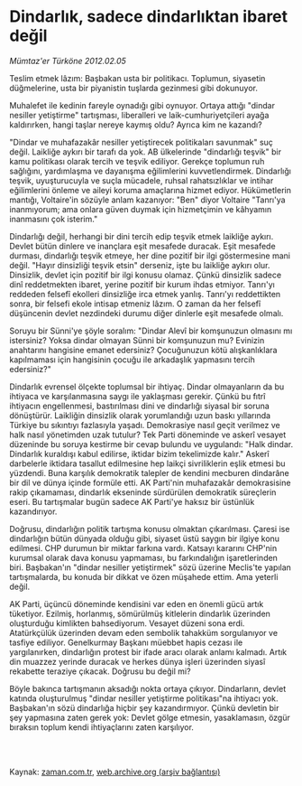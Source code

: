 # Dindarlık, sadece dindarlıktan ibaret değil

*Mümtaz'er Türköne 2012.02.05*

<td class="columnist-detail">
<p>Teslim etmek lâzım: Başbakan usta bir politikacı. Toplumun, siyasetin düğmelerine, usta bir piyanistin tuşlarda gezinmesi gibi dokunuyor.</p>
<p>
<div id="haberMetinDiv">
<p>Muhalefet ile kedinin fareyle oynadığı gibi oynuyor. Ortaya attığı "dindar nesiller yetiştirme" tartışması, liberalleri ve laik-cumhuriyetçileri ayağa kaldırırken, hangi taşlar nereye kaymış oldu? Ayrıca kim ne kazandı?
<p> "Dindar ve muhafazakâr nesiller yetiştirecek politikaları savunmak" suç değil. Laikliğe aykırı bir tarafı da yok. AB ülkelerinde "dindarlığı teşvik" bir kamu politikası olarak tercih ve teşvik ediliyor. Gerekçe toplumun ruh sağlığını, yardımlaşma ve dayanışma eğilimlerini kuvvetlendirmek. Dindarlığı teşvik, uyuşturucuyla ve suçla mücadele, ruhsal rahatsızlıklar ve intihar eğilimlerini önleme ve aileyi koruma amaçlarına hizmet ediyor. Hükümetlerin mantığı, Voltaire'in sözüyle anlam kazanıyor: "Ben" diyor Voltaire "Tanrı'ya inanmıyorum; ama onlara güven duymak için hizmetçimin ve kâhyamın inanmasını çok isterim."
<p>Dindarlığı değil, herhangi bir dini tercih edip teşvik etmek laikliğe aykırı. Devlet bütün dinlere ve inançlara eşit mesafede duracak. Eşit mesafede durması, dindarlığı teşvik etmeye, her dine pozitif bir ilgi göstermesine mani değil. "Hayır dinsizliği teşvik etsin" derseniz, işte bu laikliğe aykırı olur. Dinsizlik, devlet için pozitif bir ilgi konusu olamaz. Çünkü dinsizlik sadece dinî reddetmekten ibaret, yerine pozitif bir kurum ihdas etmiyor. Tanrı'yı reddeden felsefî ekolleri dinsizliğe irca etmek yanlış. Tanrı'yı reddettikten sonra, bir felsefi ekole intisap etmeniz lâzım. O zaman da her felsefî düşüncenin devlet nezdindeki durumu diğer dinlerle eşit mesafede olmalı.
<p> Soruyu bir Sünni'ye şöyle soralım: "Dindar Alevî bir komşunuzun olmasını mı istersiniz? Yoksa dindar olmayan Sünni bir komşunuzun mu? Evinizin anahtarını hangisine emanet edersiniz? Çocuğunuzun kötü alışkanlıklara kapılmaması için hangisinin çocuğu ile arkadaşlık yapmasını tercih edersiniz?"
<p> Dindarlık evrensel ölçekte toplumsal bir ihtiyaç. Dindar olmayanların da bu ihtiyaca ve karşılanmasına saygı ile yaklaşması gerekir. Çünkü bu fıtrî ihtiyacın engellenmesi, bastırılması dini ve dindarlığı siyasal bir soruna dönüştürür. Laikliğin dinsizlik olarak yorumlandığı uzun baskı yıllarında Türkiye bu sıkıntıyı fazlasıyla yaşadı. Demokrasiye nasıl geçit verilmez ve halk nasıl yönetimden uzak tutulur? Tek Parti döneminde ve askerî vesayet düzeninde bu soruya kestirme bir cevap bulundu ve uygulandı: "Halk dindar. Dindarlık kuraldışı kabul edilirse, iktidar bizim tekelimizde kalır." Askerî darbelerle iktidara tasallut edilmesine hep laikçi sivriliklerin eşlik etmesi bu yüzdendi. Buna karşılık demokratik talepler de kendini mecburen dindarâne bir dil ve dünya içinde formüle etti. AK Parti'nin muhafazakâr demokrasisine rakip çıkamaması, dindarlık ekseninde sürdürülen demokratik süreçlerin eseri. Bu tartışmalar bugün sadece AK Parti'ye haksız bir üstünlük kazandırıyor.
<p> Doğrusu, dindarlığın politik tartışma konusu olmaktan çıkarılması. Çaresi ise dindarlığın bütün dünyada olduğu gibi, siyaset üstü saygın bir ilgiye konu edilmesi. CHP durumun bir miktar farkına vardı. Katsayı kararını CHP'nin kurumsal olarak dava konusu yapmaması, bu farkındalığın işaretlerinden biri. Başbakan'ın "dindar nesiller yetiştirmek" sözü üzerine Meclis'te yapılan tartışmalarda, bu konuda bir dikkat ve özen müşahede ettim. Ama yeterli değil.
<p> AK Parti, üçüncü döneminde kendisini var eden en önemli gücü artık tüketiyor. Ezilmiş, horlanmış, sömürülmüş kitlelerin dindarlık üzerinden oluşturduğu kimlikten bahsediyorum. Vesayet düzeni sona erdi. Atatürkçülük üzerinden devam eden sembolik tahakküm sorgulanıyor ve tasfiye ediliyor. Genelkurmay Başkanı müebbet hapis cezası ile yargılanırken, dindarlığın protest bir ifade aracı olarak anlamı kalmadı. Artık din muazzez yerinde duracak ve herkes dünya işleri üzerinden siyasî rekabette teraziye çıkacak. Doğrusu bu değil mi?
<p> Böyle bakınca tartışmanın aksadığı nokta ortaya çıkıyor. Dindarların, devlet katında oluşturulmuş "dindar nesiller yetiştirme politikası"na ihtiyacı yok. Başbakan'ın sözü dindarlığa hiçbir şey kazandırmıyor. Çünkü devletin bir şey yapmasına zaten gerek yok: Devlet gölge etmesin, yasaklamasın, özgür bıraksın toplum kendi ihtiyaçlarını zaten karşılıyor.</p></p></p></p></p></p></p></p></div>
</p>


<p><br>
		 </br></p></td>

Kaynak: [zaman.com.tr](http://zaman.com.tr/yazar.do?yazino=1240398), [web.archive.org (arşiv bağlantısı)](http://web.archive.org/web/20120208135905/http://www.zaman.com.tr:80/yazar.do?yazino=1240398)

